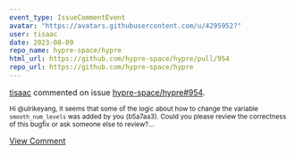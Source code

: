 ```yaml
---
event_type: IssueCommentEvent
avatar: "https://avatars.githubusercontent.com/u/4295952?"
user: tisaac
date: 2023-08-09
repo_name: hypre-space/hypre
html_url: https://github.com/hypre-space/hypre/pull/954
repo_url: https://github.com/hypre-space/hypre
---
```


<a href='https://github.com/tisaac' target='_blank'>tisaac</a> commented on issue <a href='https://github.com/hypre-space/hypre/pull/954' target='_blank'>hypre-space/hypre#954</a>.

<small>Hi @ulrikeyang, it seems that some of the logic about how to change the variable `smooth_num_levels` was added by you (b5a7aa3).  Could you please review the correctness of this bugfix or ask someone else to review?...</small>

<a href='https://github.com/hypre-space/hypre/pull/954' target='_blank'>View Comment</a>